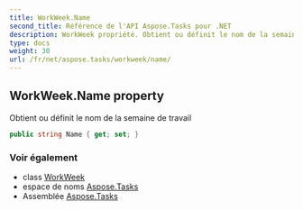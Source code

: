 ```yaml
---
title: WorkWeek.Name
second_title: Référence de l'API Aspose.Tasks pour .NET
description: WorkWeek propriété. Obtient ou définit le nom de la semaine de travail
type: docs
weight: 30
url: /fr/net/aspose.tasks/workweek/name/
---
```

## WorkWeek.Name property

Obtient ou définit le nom de la semaine de travail

```csharp
public string Name { get; set; }
```

### Voir également

* class [WorkWeek](../)
* espace de noms [Aspose.Tasks](../../workweek/)
* Assemblée [Aspose.Tasks](../../../)


